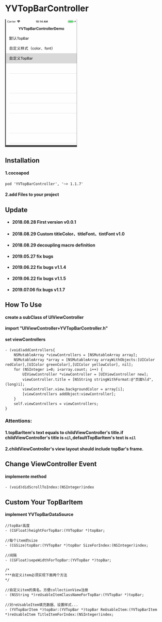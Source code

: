 # YVTopBarController

![quickLook](https://github.com/zhuxian022/YVTopBarController/blob/master/view.gif?raw=true)

## Installation
#### 1.cocoapod 
```Object-C
pod 'YVTopBarController', '~> 1.1.7'
```

#### 2.add Files to your project

## Update 
* #### 2018.08.28 First version   v0.0.1
* #### 2018.08.29 Custom titleColor、titleFont、tintFont  v1.0
* #### 2018.08.29 decoupling macro definition
* #### 2019.05.27 fix bugs
* #### 2019.06.22 fix bugs v1.1.4
* #### 2019.06.22 fix bugs v1.1.5
* #### 2019.07.06 fix bugs v1.1.7

## How To Use
#### create a subClass of UIViewController
#### import "UIViewController+YVTopBarController.h"
#### set viewControllers
```Object-C
- (void)addControllers{
    NSMutableArray *viewControllers = [NSMutableArray array];
    NSMutableArray *array = [NSMutableArray arrayWithObjects:[UIColor redColor],[UIColor greenColor],[UIColor yellowColor], nil];
    for (NSInteger i=0; i<array.count; i++) {
        UIViewController *viewController = [UIViewController new];
        viewController.title = [NSString stringWithFormat:@"页面%ld",(long)i];
        viewController.view.backgroundColor = array[i];
        [viewControllers addObject:viewController];
    }
    self.viewControllers = viewControllers;
}
```

### Attentions:
#### 1.topBarItem's text equals to childViewController's title.if childViewController's title is `nil`,defaultTopBarItem's text is `nil`
#### 2.childViewController's view layout should include topBar's frame.

## Change ViewController Event
#### implemente method 
```Object-C
- (void)didScrollToIndex:(NSInteger)index    
```

## Custom Your TopBarItem
#### implement YVTopBarDataSource
```Object-C
//topBar高度
- (CGFloat)heightForTopBar:(YVTopBar *)topBar;

//每个item的size
- (CGSize)topBar:(YVTopBar *)topBar SizeForIndex:(NSInteger)index;

//间隔
- (CGFloat)sepeWidthForTopBar:(YVTopBar *)topBar;

/*
***自定义item必须实现下面两个方法
*/

//自定义item的类名，方便collectionView注册
- (NSString *)reUsableItemClassNameForTopBar:(YVTopBar *)topBar;

//对reUsableItem填充数据、设置样式...
- (YVTopBarItem *)topBar:(YVTopBar *)topBar ReUsableItem:(YVTopBarItem *)reUsableItem TitleItemForIndex:(NSInteger)index;    
```
